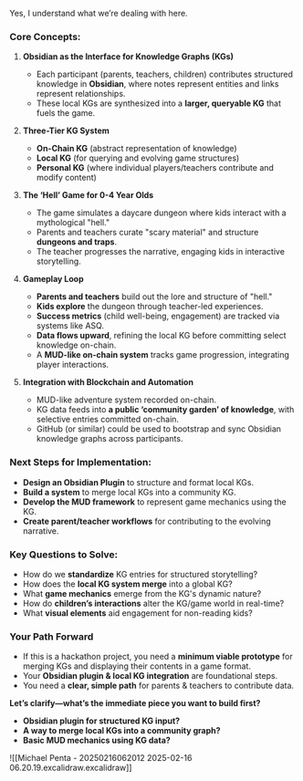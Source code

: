 Yes, I understand what we’re dealing with here.

### **Core Concepts:**

1. **Obsidian as the Interface for Knowledge Graphs (KGs)**
    
    - Each participant (parents, teachers, children) contributes structured knowledge in **Obsidian**, where notes represent entities and links represent relationships.
    - These local KGs are synthesized into a **larger, queryable KG** that fuels the game.
2. **Three-Tier KG System**
    
    - **On-Chain KG** (abstract representation of knowledge)
    - **Local KG** (for querying and evolving game structures)
    - **Personal KG** (where individual players/teachers contribute and modify content)
3. **The ‘Hell’ Game for 0-4 Year Olds**
    
    - The game simulates a daycare dungeon where kids interact with a mythological "hell."
    - Parents and teachers curate "scary material" and structure **dungeons and traps**.
    - The teacher progresses the narrative, engaging kids in interactive storytelling.
4. **Gameplay Loop**
    
    - **Parents and teachers** build out the lore and structure of "hell."
    - **Kids explore** the dungeon through teacher-led experiences.
    - **Success metrics** (child well-being, engagement) are tracked via systems like ASQ.
    - **Data flows upward**, refining the local KG before committing select knowledge on-chain.
    - A **MUD-like on-chain system** tracks game progression, integrating player interactions.
5. **Integration with Blockchain and Automation**
    
    - MUD-like adventure system recorded on-chain.
    - KG data feeds into **a public ‘community garden’ of knowledge**, with selective entries committed on-chain.
    - GitHub (or similar) could be used to bootstrap and sync Obsidian knowledge graphs across participants.

### **Next Steps for Implementation:**

- **Design an Obsidian Plugin** to structure and format local KGs.
- **Build a system** to merge local KGs into a community KG.
- **Develop the MUD framework** to represent game mechanics using the KG.
- **Create parent/teacher workflows** for contributing to the evolving narrative.

### **Key Questions to Solve:**

- How do we **standardize** KG entries for structured storytelling?
- How does the **local KG system merge** into a global KG?
- What **game mechanics** emerge from the KG's dynamic nature?
- How do **children’s interactions** alter the KG/game world in real-time?
- What **visual elements** aid engagement for non-reading kids?

### **Your Path Forward**

- If this is a hackathon project, you need a **minimum viable prototype** for merging KGs and displaying their contents in a game format.
- Your **Obsidian plugin & local KG integration** are foundational steps.
- You need a **clear, simple path** for parents & teachers to contribute data.

**Let’s clarify—what’s the immediate piece you want to build first?**

- **Obsidian plugin for structured KG input?**
- **A way to merge local KGs into a community graph?**
- **Basic MUD mechanics using KG data?**

![[Michael Penta - 20250216062012 2025-02-16 06.20.19.excalidraw.excalidraw]]

